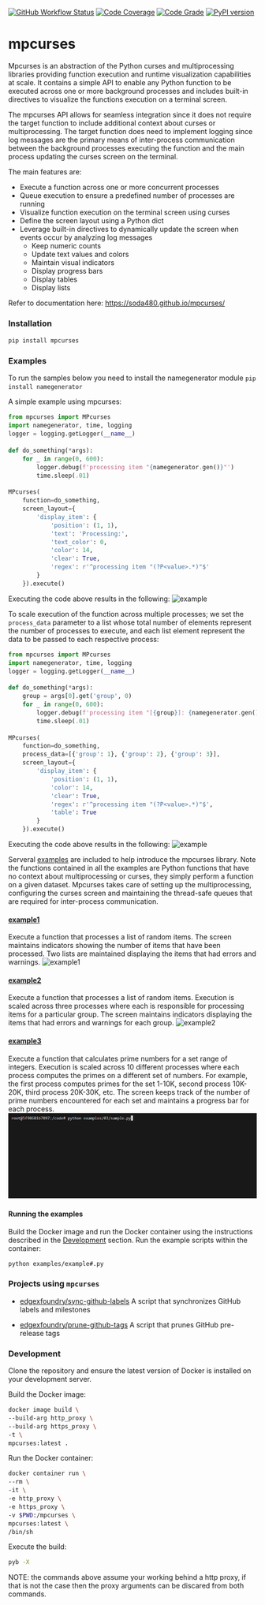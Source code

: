 [![GitHub Workflow Status](https://github.com/soda480/mpcurses/workflows/build/badge.svg)](https://github.com/soda480/mpcurses/actions)
[![Code Coverage](https://codecov.io/gh/soda480/mpcurses/branch/master/graph/badge.svg)](https://codecov.io/gh/soda480/mpcurses)
[![Code Grade](https://www.code-inspector.com/project/12270/status/svg)](https://frontend.code-inspector.com/project/12270/dashboard)
[![PyPI version](https://badge.fury.io/py/mpcurses.svg)](https://badge.fury.io/py/mpcurses)

# mpcurses #

Mpcurses is an abstraction of the Python curses and multiprocessing libraries providing function execution and runtime visualization capabilities at scale. It contains a simple API to enable any Python function to be executed across one or more background processes and includes built-in directives to visualize the functions execution on a terminal screen. 

The mpcurses API allows for seamless integration since it does not require the target function to include additional context about curses or multiprocessing. The target function does need to implement logging since log messages are the primary means of inter-process communication between the background processes executing the function and the main process updating the curses screen on the terminal.

The main features are:

* Execute a function across one or more concurrent processes
* Queue execution to ensure a predefined number of processes are running
* Visualize function execution on the terminal screen using curses
* Define the screen layout using a Python dict
* Leverage built-in directives to dynamically update the screen when events occur by analyzing log messages
  * Keep numeric counts
  * Update text values and colors
  * Maintain visual indicators
  * Display progress bars
  * Display tables
  * Display lists

 Refer to documentation here: https://soda480.github.io/mpcurses/

### Installation ###
```bash
pip install mpcurses
```

### Examples ###

To run the samples below you need to install the namegenerator module `pip install namegenerator`


A simple example using mpcurses:

```python
from mpcurses import MPcurses
import namegenerator, time, logging
logger = logging.getLogger(__name__)

def do_something(*args):
    for _ in range(0, 600):
        logger.debug(f'processing item "{namegenerator.gen()}"')
        time.sleep(.01)

MPcurses(
    function=do_something,
    screen_layout={
        'display_item': {
            'position': (1, 1),
            'text': 'Processing:',
            'text_color': 0,
            'color': 14,
            'clear': True,
            'regex': r'^processing item "(?P<value>.*)"$'
        }
    }).execute()
 ```

Executing the code above results in the following:
![example](https://raw.githubusercontent.com/soda480/mpcurses/master/docs/images/example.gif)

To scale execution of the function across multiple processes; we set the `process_data` parameter to a list whose total number of elements represent the number of processes to execute, and each list element represent the data to be passed to each respective process:

```python
from mpcurses import MPcurses
import namegenerator, time, logging
logger = logging.getLogger(__name__)

def do_something(*args):
    group = args[0].get('group', 0)
    for _ in range(0, 600):
        logger.debug(f'processing item "[{group}]: {namegenerator.gen()}"')
        time.sleep(.01)

MPcurses(
    function=do_something,
    process_data=[{'group': 1}, {'group': 2}, {'group': 3}],
    screen_layout={
        'display_item': {
            'position': (1, 1),
            'color': 14,
            'clear': True,
            'regex': r'^processing item "(?P<value>.*)"$',
            'table': True
        }
    }).execute()
```

Executing the code above results in the following:
![example](https://raw.githubusercontent.com/soda480/mpcurses/master/docs/images/example-multi.gif)

Serveral [examples](https://github.com/soda480/mpcurses/tree/master/examples) are included to help introduce the mpcurses library. Note the functions contained in all the examples are Python functions that have no context about multiprocessing or curses, they simply perform a function on a given dataset. Mpcurses takes care of setting up the multiprocessing, configuring the curses screen and maintaining the thread-safe queues that are required for inter-process communication.

#### [example1](https://github.com/soda480/mpcurses/blob/master/examples/example1.py)
Execute a function that processes a list of random items. The screen maintains indicators showing the number of items that have been processed. Two lists are maintained displaying the items that had errors and warnings.
![example1](https://raw.githubusercontent.com/soda480/mpcurses/master/docs/images/example1.gif)

#### [example2](https://github.com/soda480/mpcurses/blob/master/examples/example2.py)
Execute a function that processes a list of random items. Execution is scaled across three processes where each is responsible for processing items for a particular group. The screen maintains indicators displaying the items that had errors and warnings for each group.
![example2](https://raw.githubusercontent.com/soda480/mpcurses/master/docs/images/example2.gif)

#### [example3](https://github.com/soda480/mpcurses/blob/master/examples/example3.py)
Execute a function that calculates prime numbers for a set range of integers. Execution is scaled across 10 different processes where each process computes the primes on a different set of numbers. For example, the first process computes primes for the set 1-10K, second process 10K-20K, third process 20K-30K, etc. The screen keeps track of the number of prime numbers encountered for each set and maintains a progress bar for each process.
![example3](https://raw.githubusercontent.com/soda480/mpcurses/master/docs/images/example3.gif)

#### Running the examples ####

Build the Docker image and run the Docker container using the instructions described in the [Development](#development) section. Run the example scripts within the container:

```bash
python examples/example#.py
```

### Projects using `mpcurses` ###

* [edgexfoundry/sync-github-labels](https://github.com/edgexfoundry/cd-management/tree/git-label-sync) A script that synchronizes GitHub labels and milestones

* [edgexfoundry/prune-github-tags](https://github.com/edgexfoundry/cd-management/tree/prune-github-tags) A script that prunes GitHub pre-release tags

### Development ###

Clone the repository and ensure the latest version of Docker is installed on your development server.


Build the Docker image:
```sh
docker image build \
--build-arg http_proxy \
--build-arg https_proxy \
-t \
mpcurses:latest .
```

Run the Docker container:
```sh
docker container run \
--rm \
-it \
-e http_proxy \
-e https_proxy \
-v $PWD:/mpcurses \
mpcurses:latest \
/bin/sh
```

Execute the build:
```sh
pyb -X
```

NOTE: the commands above assume your working behind a http proxy, if that is not the case then the proxy arguments can be discared from both commands.
